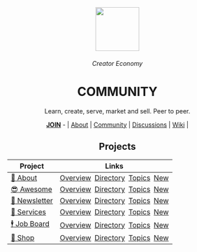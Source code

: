 <div align="center">
  <img height="100" src="https://images.unsplash.com/photo-1529854140025-25995121f16f?ixlib=rb-4.0.3&ixid=MnwxMjA3fDB8MHxwaG90by1wYWdlfHx8fGVufDB8fHx8&auto=format&fit=crop&w=2340&q=80"/>
  <h6>Creator Economy</h6>
  <h1><b>COMMUNITY</b></h1>
  <p>Learn, create, serve, market and sell. Peer to peer.</p>
  <a href="https://github.com/CreatorEconomy/.github/blob/main/JOIN.md"><b>JOIN</b></a> - | <a href="https://github.com/CreatorEconomy/.github">About</a> | <a href="https://github.com/CreatorEconomy/community">Community</a> | <a href="https://github.com/orgs/CreatorEconomy/discussions">Discussions</a> | <a href="https://github.com/CreatorEconomy/community/wiki">Wiki</a>  | 
</div>

<div align="center">

## Projects 
  
| Project | Links |
|-|-|
| [:tada: About](https://github.com/CreatorEconomy/.github) | [Overview](https://github.com/CreatorEconomy/.github/issues/1)&ensp;[Directory](https://github.com/CreatorEconomy/inbox/issues/2)&ensp;[Topics](https://github.com/CreatorEconomy/inbox/issues/3)&ensp;[New]() |
| [:sunglasses: Awesome](https://github.com/CreatorEconomy/awesome) | [Overview](https://github.com/CreatorEconomy/awesome/issues/1)&ensp;[Directory](https://github.com/CreatorEconomy/awesome/issues/2)&ensp;[Topics](https://github.com/CreatorEconomy/awesome/issues/3)&ensp;[New]() |
| [:incoming_envelope: Newsletter](https://github.com/CreatorEconomy/newsletter) | [Overview](https://github.com/CreatorEconomy/newsletter/issues/1)&ensp;[Directory](https://github.com/CreatorEconomy/newsletter/issues/2)&ensp;[Topics](https://github.com/CreatorEconomy/newsletter/issues/3)&ensp;[New]() |
| [:handshake: Services](https://github.com/CreatorEconomy/services) | [Overview](https://github.com/CreatorEconomy/services/issues/1)&ensp;[Directory](https://github.com/CreatorEconomy/services/issues/2)&ensp;[Topics](https://github.com/CreatorEconomy/services/issues/3)&ensp;[New]() |
| [:business_suit_levitating: Job Board](https://github.com/CreatorEconomy/jobs) | [Overview](https://github.com/CreatorEconomy/jobs/issues/1)&ensp;[Directory](https://github.com/CreatorEconomy/jobs/issues/2)&ensp;[Topics](https://github.com/CreatorEconomy/jobs/issues/3)&ensp;[New]() |
| [:money_with_wings: Shop](https://github.com/CreatorEconomy/shop) | [Overview](https://github.com/CreatorEconomy/shop/issues/1)&ensp;[Directory](https://github.com/CreatorEconomy/shop/issues/2)&ensp;[Topics](https://github.com/CreatorEconomy/shop/issues/3)&ensp;[New]() |
</div>

